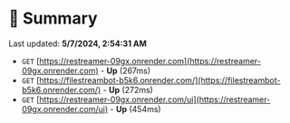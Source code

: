 # 📖 Summary
Last updated: **5/7/2024, 2:54:31 AM**

- `GET` [https://restreamer-09gx.onrender.com](https://restreamer-09gx.onrender.com) - **Up** (267ms)
- `GET` [https://filestreambot-b5k6.onrender.com/](https://filestreambot-b5k6.onrender.com/) - **Up** (272ms)
- `GET` [https://restreamer-09gx.onrender.com/ui](https://restreamer-09gx.onrender.com/ui) - **Up** (454ms)
